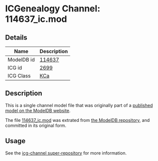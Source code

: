 # ICGenealogy Channel: 114637\_ic.mod

## Details

Name | Description
---- | -----------
ModelDB id | [114637](http://senselab.med.yale.edu/ModelDB/ShowModel.cshtml?model=114637)
ICG id | [2699](http://icg.neurotheory.ox.ac.uk/channels/5/2699)
ICG Class | [KCa](http://icg.neurotheory.ox.ac.uk/channels/5)

## Description

This is a single channel model file that was originally part of a [published model on the ModelDB website](http://senselab.med.yale.edu/mModelDB/ShowModel.cshtml?model=114637).

The file [114637\_ic.mod](114637_ic.mod) was extrated from [the ModelDB repository](http://senselab.med.yale.edu/ModelDB/ShowModel.cshtml?model=114637), and committed in its original form.

## Usage

See the [icg-channel super-repository](https://github.com/icgenealogy/icg-channels) for more information.